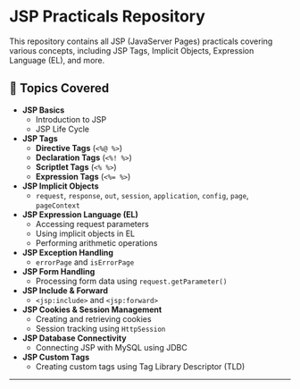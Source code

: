 # JSP Practicals Repository  
This repository contains all JSP (JavaServer Pages) practicals covering various concepts, including JSP Tags, Implicit Objects, Expression Language (EL), and more.  

## 📌 **Topics Covered**
- **JSP Basics**
  - Introduction to JSP
  - JSP Life Cycle
- **JSP Tags**
  - **Directive Tags** (`<%@ %>`)
  - **Declaration Tags** (`<%! %>`)
  - **Scriptlet Tags** (`<% %>`)
  - **Expression Tags** (`<%= %>`)
- **JSP Implicit Objects**
  - `request`, `response`, `out`, `session`, `application`, `config`, `page`, `pageContext`
- **JSP Expression Language (EL)**
  - Accessing request parameters
  - Using implicit objects in EL
  - Performing arithmetic operations
- **JSP Exception Handling**
  - `errorPage` and `isErrorPage`
- **JSP Form Handling**
  - Processing form data using `request.getParameter()`
- **JSP Include & Forward**
  - `<jsp:include>` and `<jsp:forward>`
- **JSP Cookies & Session Management**
  - Creating and retrieving cookies
  - Session tracking using `HttpSession`
- **JSP Database Connectivity**
  - Connecting JSP with MySQL using JDBC
- **JSP Custom Tags**
  - Creating custom tags using Tag Library Descriptor (TLD)

---

